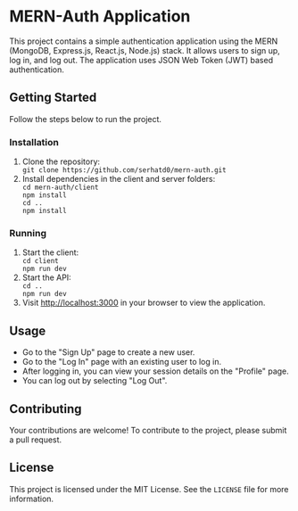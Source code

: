 <!DOCTYPE html>
<html lang="en">
<head>
    <meta charset="UTF-8">
    <meta name="viewport" content="width=device-width, initial-scale=1.0">
    <title>MERN-Auth Application</title>
</head>
<body>
    <h1>MERN-Auth Application</h1>
    <p>This project contains a simple authentication application using the MERN (MongoDB, Express.js, React.js, Node.js) stack. It allows users to sign up, log in, and log out. The application uses JSON Web Token (JWT) based authentication.</p>
    <h2>Getting Started</h2>
    <p>Follow the steps below to run the project.</p>
    <h3>Installation</h3>
    <ol>
        <li>Clone the repository:</li>
        <code>git clone https://github.com/serhatd0/mern-auth.git</code>
        <li>Install dependencies in the client and server folders:</li>
        <code>cd mern-auth/client</code><br>
        <code>npm install</code><br>
        <code>cd ..</code><br>
        <code>npm install</code>
    </ol>
    <h3>Running</h3>
    <ol>
        <li>Start the client:</li>
        <code>cd client</code><br>
        <code>npm run dev</code>
        <li>Start the API:</li>
        <code>cd ..</code><br>
        <code>npm run dev</code>
        <li>Visit <a href="http://localhost:3000">http://localhost:3000</a> in your browser to view the application.</li>
    </ol>
    <h2>Usage</h2>
    <ul>
        <li>Go to the "Sign Up" page to create a new user.</li>
        <li>Go to the "Log In" page with an existing user to log in.</li>
        <li>After logging in, you can view your session details on the "Profile" page.</li>
        <li>You can log out by selecting "Log Out".</li>
    </ul>
    <h2>Contributing</h2>
    <p>Your contributions are welcome! To contribute to the project, please submit a pull request.</p>
    <h2>License</h2>
    <p>This project is licensed under the MIT License. See the <code>LICENSE</code> file for more information.</p>
</body>
</html>
